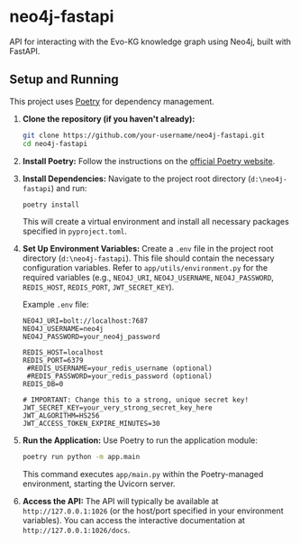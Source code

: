 # neo4j-fastapi

API for interacting with the Evo-KG knowledge graph using Neo4j, built with FastAPI.

## Setup and Running

This project uses [Poetry](https://python-poetry.org/) for dependency management.

1.  **Clone the repository (if you haven't already):**
    ```bash
    git clone https://github.com/your-username/neo4j-fastapi.git
    cd neo4j-fastapi
    ```

2.  **Install Poetry:**
    Follow the instructions on the [official Poetry website](https://python-poetry.org/docs/#installation).

3.  **Install Dependencies:**
    Navigate to the project root directory (`d:\neo4j-fastapi`) and run:
    ```bash
    poetry install
    ```
    This will create a virtual environment and install all necessary packages specified in `pyproject.toml`.

4.  **Set Up Environment Variables:**
    Create a `.env` file in the project root directory (`d:\neo4j-fastapi`). This file should contain the necessary configuration variables. Refer to `app/utils/environment.py` for the required variables (e.g., `NEO4J_URI`, `NEO4J_USERNAME`, `NEO4J_PASSWORD`, `REDIS_HOST`, `REDIS_PORT`, `JWT_SECRET_KEY`).

    Example `.env` file:
    ```env
    NEO4J_URI=bolt://localhost:7687
    NEO4J_USERNAME=neo4j
    NEO4J_PASSWORD=your_neo4j_password

    REDIS_HOST=localhost
    REDIS_PORT=6379
     #REDIS_USERNAME=your_redis_username (optional)
     #REDIS_PASSWORD=your_redis_password (optional)
    REDIS_DB=0

    # IMPORTANT: Change this to a strong, unique secret key!
    JWT_SECRET_KEY=your_very_strong_secret_key_here
    JWT_ALGORITHM=HS256
    JWT_ACCESS_TOKEN_EXPIRE_MINUTES=30
    ```

5.  **Run the Application:**
    Use Poetry to run the application module:
    ```bash
    poetry run python -m app.main
    ```
    This command executes `app/main.py` within the Poetry-managed environment, starting the Uvicorn server.

6.  **Access the API:**
    The API will typically be available at `http://127.0.0.1:1026` (or the host/port specified in your environment variables). You can access the interactive documentation at `http://127.0.0.1:1026/docs`.
